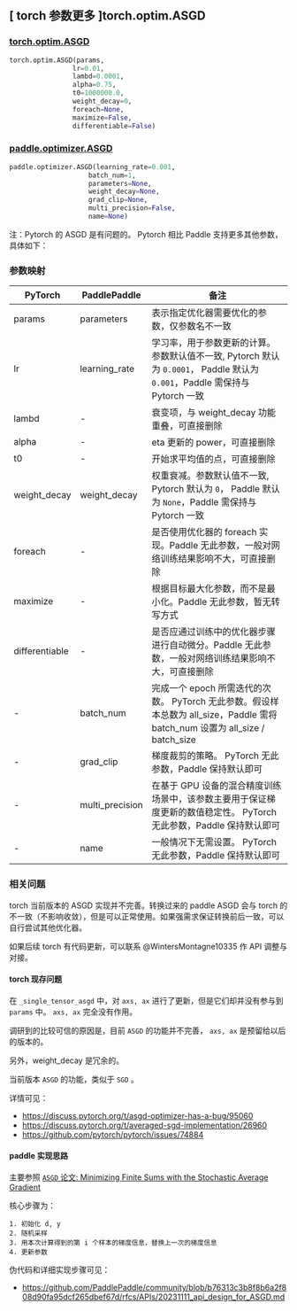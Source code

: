 ## [ torch 参数更多 ]torch.optim.ASGD

### [torch.optim.ASGD](https://pytorch.org/docs/stable/generated/torch.optim.ASGD.html)

```python
torch.optim.ASGD(params,
                lr=0.01,
                lambd=0.0001,
                alpha=0.75,
                t0=1000000.0,
                weight_decay=0,
                foreach=None,
                maximize=False,
                differentiable=False)
```

### [paddle.optimizer.ASGD](https://www.paddlepaddle.org.cn/documentation/docs/zh/develop/api/paddle/optimizer/ASGD_cn.html#cn-api-paddle-optimizer-asgd)

```python
paddle.optimizer.ASGD(learning_rate=0.001,
                    batch_num=1,
                    parameters=None,
                    weight_decay=None,
                    grad_clip=None,
                    multi_precision=False,
                    name=None)
```

注：Pytorch 的 ASGD 是有问题的。
Pytorch 相比 Paddle 支持更多其他参数，具体如下：

### 参数映射

| PyTorch       | PaddlePaddle        | 备注                                                                                                                    |
| ------------- | ------------------- | ----------------------------------------------------------------------------------------------------------------------- |
| params        | parameters          | 表示指定优化器需要优化的参数，仅参数名不一致                                                                                |
| lr            | learning_rate       | 学习率，用于参数更新的计算。参数默认值不一致, Pytorch 默认为 `0.0001`， Paddle 默认为 `0.001`，Paddle 需保持与 Pytorch 一致    |
| lambd         | -                   | 衰变项，与 weight_decay 功能重叠，可直接删除                                                                               |
| alpha         | -                   | eta 更新的 power，可直接删除                                                                                              |
| t0            | -                   | 开始求平均值的点，可直接删除                                                                                               |
| weight_decay  | weight_decay        | 权重衰减。参数默认值不一致, Pytorch 默认为 `0`， Paddle 默认为 `None`，Paddle 需保持与 Pytorch 一致                           |
| foreach       | -                   | 是否使用优化器的 foreach 实现。Paddle 无此参数，一般对网络训练结果影响不大，可直接删除                                         |
| maximize      | -                   | 根据目标最大化参数，而不是最小化。Paddle 无此参数，暂无转写方式                                                               |
| differentiable| -                   | 是否应通过训练中的优化器步骤进行自动微分。Paddle 无此参数，一般对网络训练结果影响不大，可直接删除                                |
| -             | batch_num           | 完成一个 epoch 所需迭代的次数。 PyTorch 无此参数。假设样本总数为 all_size，Paddle 需将 batch_num 设置为 all_size / batch_size |
| -             | grad_clip           | 梯度裁剪的策略。 PyTorch 无此参数，Paddle 保持默认即可                                                                      |
| -             | multi_precision     | 在基于 GPU 设备的混合精度训练场景中，该参数主要用于保证梯度更新的数值稳定性。 PyTorch 无此参数，Paddle 保持默认即可              |
| -             | name                | 一般情况下无需设置。 PyTorch 无此参数，Paddle 保持默认即可                                                                  |

### 相关问题

torch 当前版本的 ASGD 实现并不完善。转换过来的 paddle ASGD 会与 torch 的不一致（不影响收敛），但是可以正常使用。如果强需求保证转换前后一致，可以自行尝试其他优化器。

如果后续 torch 有代码更新，可以联系 @WintersMontagne10335 作 API 调整与对接。

#### torch 现存问题

在 `_single_tensor_asgd` 中，对 `axs, ax` 进行了更新，但是它们却并没有参与到 `params` 中。 `axs, ax` 完全没有作用。

调研到的比较可信的原因是，目前 `ASGD` 的功能并不完善， `axs, ax` 是预留给以后的版本的。

另外，weight_decay 是冗余的。

当前版本 `ASGD` 的功能，类似于 `SGD` 。

详情可见：
- https://discuss.pytorch.org/t/asgd-optimizer-has-a-bug/95060
- https://discuss.pytorch.org/t/averaged-sgd-implementation/26960
- https://github.com/pytorch/pytorch/issues/74884

#### paddle 实现思路

主要参照 [`ASGD` 论文: Minimizing Finite Sums with the Stochastic Average Gradient](https://inria.hal.science/hal-00860051v2)

核心步骤为：

    1. 初始化 d, y
    2. 随机采样
    3. 用本次计算得到的第 i 个样本的梯度信息，替换上一次的梯度信息
    4. 更新参数

伪代码和详细实现步骤可见：
- https://github.com/PaddlePaddle/community/blob/b76313c3b8f8b6a2f808d90fa95dcf265dbef67d/rfcs/APIs/20231111_api_design_for_ASGD.md
